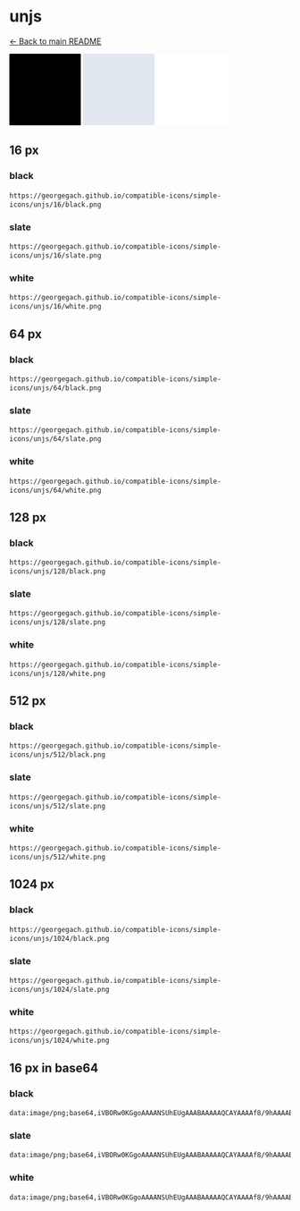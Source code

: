 # unjs

[← Back to main README](../../README.md)


<img src="./128/black.png" width="128" alt="unjs black icon" />
<img src="./128/slate.png" width="128" alt="unjs slate icon" />
<img src="./128/white.png" width="128" alt="unjs white icon" />

## 16 px

### black
```
https://georgegach.github.io/compatible-icons/simple-icons/unjs/16/black.png
```

### slate
```
https://georgegach.github.io/compatible-icons/simple-icons/unjs/16/slate.png
```

### white
```
https://georgegach.github.io/compatible-icons/simple-icons/unjs/16/white.png
```

## 64 px

### black
```
https://georgegach.github.io/compatible-icons/simple-icons/unjs/64/black.png
```

### slate
```
https://georgegach.github.io/compatible-icons/simple-icons/unjs/64/slate.png
```

### white
```
https://georgegach.github.io/compatible-icons/simple-icons/unjs/64/white.png
```

## 128 px

### black
```
https://georgegach.github.io/compatible-icons/simple-icons/unjs/128/black.png
```

### slate
```
https://georgegach.github.io/compatible-icons/simple-icons/unjs/128/slate.png
```

### white
```
https://georgegach.github.io/compatible-icons/simple-icons/unjs/128/white.png
```

## 512 px

### black
```
https://georgegach.github.io/compatible-icons/simple-icons/unjs/512/black.png
```

### slate
```
https://georgegach.github.io/compatible-icons/simple-icons/unjs/512/slate.png
```

### white
```
https://georgegach.github.io/compatible-icons/simple-icons/unjs/512/white.png
```

## 1024 px

### black
```
https://georgegach.github.io/compatible-icons/simple-icons/unjs/1024/black.png
```

### slate
```
https://georgegach.github.io/compatible-icons/simple-icons/unjs/1024/slate.png
```

### white
```
https://georgegach.github.io/compatible-icons/simple-icons/unjs/1024/white.png
```

## 16 px in base64

### black
```
data:image/png;base64,iVBORw0KGgoAAAANSUhEUgAAABAAAAAQCAYAAAAf8/9hAAAABmJLR0QA/wD/AP+gvaeTAAAAY0lEQVQ4je2TOwqAQAxE3/rrrL3/7Va3sLLwbzOCiLiwKTXwYFLMTJoAdMCeiHcSyZNZzH/AJwK8ABiBID1dNMVLwPJQ1AObiF7gVDCLc8+lowENUMswACtQAtW9xfxMrcEfDpviIV+x0DY9AAAAAElFTkSuQmCC
```

### slate
```
data:image/png;base64,iVBORw0KGgoAAAANSUhEUgAAABAAAAAQCAYAAAAf8/9hAAAABmJLR0QA/wD/AP+gvaeTAAAAkUlEQVQ4je2QvQ7CMBCDP6eFAYmx6vu/Ggv9GWBhgJKYoUXKUiLRDeHJOp8t3+l0vg6Ihu/Qhw1mgDZsMAPwD/jxANNhupnrDoyL8sg49YfwJxgQBAcBRheSk6UkXAiQZVQBk8xkkHCdgiMmFk8QaiWOgkrSDYhGu2Dt873VBoYaz7rt5j1djjrkDfr1NxQxvgCKUTGOCRavCAAAAABJRU5ErkJggg==
```

### white
```
data:image/png;base64,iVBORw0KGgoAAAANSUhEUgAAABAAAAAQCAYAAAAf8/9hAAAABmJLR0QA/wD/AP+gvaeTAAAAbUlEQVQ4je3TvQrCUBBE4e/6k85SfP+3M6awSmGibpoNKIiBxC4uDMwWZ2abLRFxwdG8qUtExEwYbJbA/4BVBJxTcEOTvnvxdl8C7h+KrnimJi8oWdCnxn2bfjLghEMCLR7Yo3pr+cUz1Qv4ZgAhqhx7DLsbFgAAAABJRU5ErkJggg==
```

